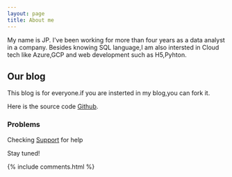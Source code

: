 ```yaml
---
layout: page
title: About me 
---
```

My name is JP.
I've been working for more than four years as a data analyst in a company.
Besides knowing SQL language,I am also intersted in Cloud tech like Azure,GCP and web development such as H5,Pyhton.


<h2> Our blog </h2>  
This blog is for everyone.if you are insterted in my blog,you can fork it.

Here is the source code <a target="_blank" href='https://github.com/BODYsuperman/bodysuperman.github.io/'>Github</a>.

<h3> Problems</h3>  

Checking [Support](https://leopardpan.cn/support/) for help

Stay tuned!

{% include comments.html %}

